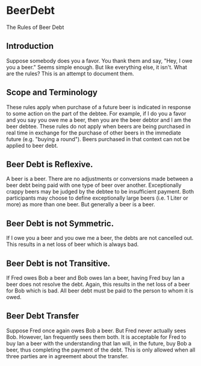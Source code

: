 # BeerDebt
The Rules of Beer Debt

## Introduction
Suppose somebody does you a favor.  You thank them and say, "Hey, I owe you a beer."
Seems simple enough.  But like everything else, it isn't.
What are the rules?  This is an attempt to document them.

## Scope and Terminology

These rules apply when purchase of a future beer is indicated in response to some action on the part of the debtee.  For example, if I do you a favor and you say you owe me a beer, then you are the beer debtor and I am the beer debtee.  These rules do not apply when beers are being purchased in real time in exchange for the purchase of other beers in the immediate future (e.g. "buying a round").  Beers purchased in that context can not be applied to beer debt.  

## Beer Debt is Reflexive.  

A beer is a beer.  There are no adjustments or conversions made between a beer debt being paid with one type of beer over another.  Exceptionally crappy beers may be judged by the debtee to be insufficient payment.  Both participants may choose to define exceptionally large beers (i.e. 1 Liter or more) as more than one beer.  But generally a beer is a beer.

## Beer Debt is not Symmetric.  

If I owe you a beer and you owe me a beer, the debts are not cancelled out.  This results in a net loss of beer which is always bad.  

## Beer Debt is not Transitive.  

If Fred owes Bob a beer and Bob owes Ian a beer, having Fred buy Ian a beer does not resolve the debt.  Again, this results in the net loss of a beer for Bob which is bad.  All beer debt must be paid to the person to whom it is owed.

## Beer Debt Transfer

Suppose Fred once again owes Bob a beer.  But Fred never actually sees Bob.  However, Ian frequently sees them both.  It is acceptable for Fred to buy Ian a beer with the understanding that Ian will, in the future, buy Bob a beer, thus completing the payment of the debt.  This is only allowed when all three parties are in agreement about the transfer.  